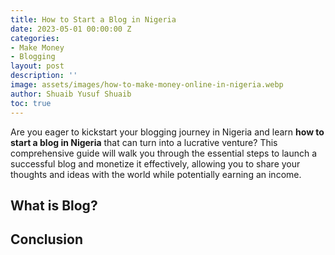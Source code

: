 ```yaml
---
title: How to Start a Blog in Nigeria
date: 2023-05-01 00:00:00 Z
categories:
- Make Money
- Blogging
layout: post
description: ''
image: assets/images/how-to-make-money-online-in-nigeria.webp
author: Shuaib Yusuf Shuaib
toc: true
---
```


Are you eager to kickstart your blogging journey in Nigeria and learn **how to start a blog in Nigeria** that can turn into a lucrative venture? This comprehensive guide will walk you through the essential steps to launch a successful blog and monetize it effectively, allowing you to share your thoughts and ideas with the world while potentially earning an income.  


## What is Blog?
## Conclusion
